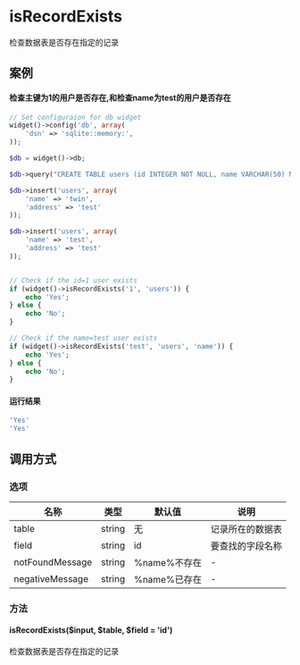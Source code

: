 isRecordExists
==============

检查数据表是否存在指定的记录

案例
----

#### 检查主键为1的用户是否存在,和检查name为test的用户是否存在
```php
// Set configuraion for db widget
widget()->config('db', array(
    'dsn' => 'sqlite::memory:',
));

$db = widget()->db;

$db->query("CREATE TABLE users (id INTEGER NOT NULL, name VARCHAR(50) NOT NULL, address VARCHAR(256) NOT NULL, PRIMARY KEY(id))");

$db->insert('users', array(
    'name' => 'twin',
    'address' => 'test'
));

$db->insert('users', array(
    'name' => 'test',
    'address' => 'test'
));


// Check if the id=1 user exists
if (widget()->isRecordExists('1', 'users')) {
    echo 'Yes';
} else {
    echo 'No';
}

// Check if the name=test user exists
if (widget()->isRecordExists('test', 'users', 'name')) {
    echo 'Yes';
} else {
    echo 'No';
}

```

#### 运行结果
```php
'Yes'
'Yes'
```

调用方式
--------

### 选项

| 名称                | 类型    | 默认值                 | 说明              |
|---------------------|---------|------------------------|-------------------|
| table               | string  | 无                     | 记录所在的数据表  |
| field               | string  | id                     | 要查找的字段名称  |
| notFoundMessage     | string  | %name%不存在           | -                 |
| negativeMessage     | string  | %name%已存在           | -                 |

### 方法

#### isRecordExists($input, $table, $field = 'id')
检查数据表是否存在指定的记录